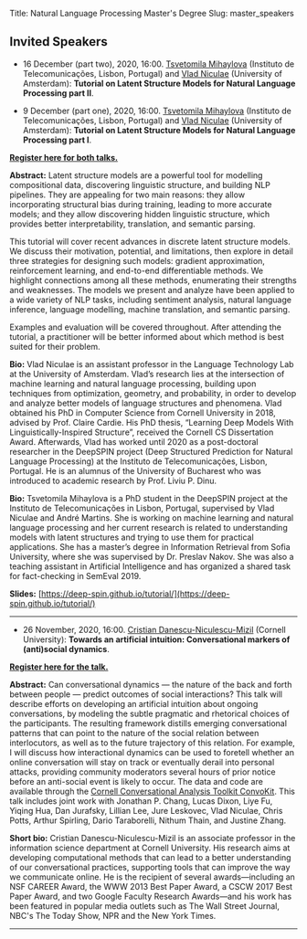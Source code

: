 Title: Natural Language Processing Master's Degree
Slug: master_speakers

## **Invited Speakers**

- 16 December (part two), 2020, 16:00.  [Tsvetomila Mihaylova](https://tsvm.github.io/) (Instituto de Telecomunicações, Lisbon, Portugal) and [Vlad Niculae](http://vene.ro/) (University of Amsterdam): **Tutorial on Latent Structure Models for Natural Language Processing part II**.

- 9 December (part one), 2020, 16:00.  [Tsvetomila Mihaylova](https://tsvm.github.io/) (Instituto de Telecomunicações, Lisbon, Portugal) and [Vlad Niculae](http://vene.ro/) (University of Amsterdam): **Tutorial on Latent Structure Models for Natural Language Processing part I**.

**[Register here for both talks.](https://forms.gle/PkTGiosBwVYY1tKZ6)**

**Abstract:** Latent structure models are a powerful tool for modelling compositional data, discovering linguistic structure, and building NLP pipelines. They are appealing for two main reasons: they allow incorporating structural bias during training, leading to more accurate models; and they allow discovering hidden linguistic structure, which provides better interpretability, translation, and semantic parsing.

This tutorial will cover recent advances in discrete latent structure models. We discuss their motivation, potential, and limitations, then explore in detail three strategies for designing such models: gradient approximation, reinforcement learning, and end-to-end differentiable methods. We highlight connections among all these methods, enumerating their strengths and weaknesses. The models we present and analyze have been applied to a wide variety of NLP tasks, including sentiment analysis, natural language inference, language modelling, machine translation, and semantic parsing.

Examples and evaluation will be covered throughout. After attending the tutorial, a practitioner will be better informed about which method is best suited for their problem.

**Bio:** Vlad Niculae is an assistant professor in the Language Technology Lab at the University of Amsterdam. Vlad’s research lies at the intersection of machine learning and natural language processing, building upon techniques from optimization, geometry, and probability, in order to develop and analyze better models of language structures and phenomena. Vlad obtained his PhD in Computer Science from Cornell University in 2018, advised by Prof. Claire Cardie. His PhD thesis, “Learning Deep Models With Linguistically-Inspired Structure”, received the Cornell CS Dissertation Award. Afterwards, Vlad has worked until 2020 as a post-doctoral researcher in the DeepSPIN project (Deep Structured Prediction for Natural Language Processing) at the Instituto de Telecomunicações, Lisbon, Portugal. He is an alumnus of the University of Bucharest who was introduced to academic research by Prof. Liviu P. Dinu.

**Bio:** Tsvetomila Mihaylova is a PhD student in the DeepSPIN project at the Instituto de Telecomunicações in Lisbon, Portugal, supervised by Vlad Niculae and André Martins. She is working on machine learning and natural language processing and her current research is related to understanding models with latent structures and trying to use them for practical applications.
She has a master’s degree in Information Retrieval from Sofia University, where she was supervised by Dr. Preslav Nakov. She was also a teaching assistant in Artificial Intelligence and has organized a shared task for fact-checking in SemEval 2019.

**Slides:** [https://deep-spin.github.io/tutorial/](https://deep-spin.github.io/tutorial/)


---

- 26 November, 2020, 16:00. [Cristian Danescu-Niculescu-Mizil](http://www.cs.cornell.edu/~cristian/) (Cornell University): **Towards an artificial intuition: Conversational markers of (anti)social dynamics**.

**[Register here for the talk.](https://forms.gle/o7VxmEUkfvY7y4P57)**

**Abstract:** Can conversational dynamics — the nature of the back and forth between people — predict outcomes of social interactions? This talk will describe efforts on developing an artificial intuition about ongoing conversations, by modeling the subtle pragmatic and rhetorical choices of the participants. The resulting framework distills emerging conversational patterns that can point to the nature of the social relation between interlocutors, as well as to the future trajectory of this relation.  For example, I will discuss how interactional dynamics can be used to foretell whether an online conversation will stay on track or eventually derail into personal attacks, providing community moderators several hours of prior notice before an anti-social event is likely to occur.
The data and code are available through the [Cornell Conversational Analysis Toolkit ConvoKit](http://convokit.cornell.edu). This talk includes joint work with Jonathan P. Chang, Lucas Dixon, Liye Fu, Yiqing Hua, Dan Jurafsky,  Lillian Lee, Jure Leskovec, Vlad Niculae, Chris Potts, Arthur Spirling, Dario Taraborelli, Nithum Thain, and Justine Zhang.

**Short bio:** Cristian Danescu-Niculescu-Mizil is an associate professor in the information science department at Cornell University.  His research aims at developing computational methods that can lead to a better understanding of our conversational practices, supporting tools that can improve the way we communicate online.  He is the recipient of several awards—including an NSF CAREER Award, the WWW 2013 Best Paper Award, a CSCW 2017 Best Paper Award, and two Google Faculty Research Awards—and his work has been featured in popular media outlets such as The Wall Street Journal, NBC's The Today Show, NPR and the New York Times.

---

